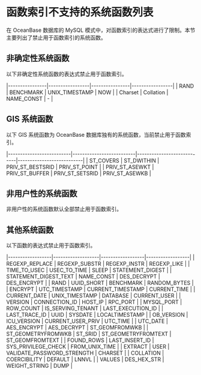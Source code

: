 # 函数索引不支持的系统函数列表

在 OceanBase 数据库的 MySQL 模式中，对函数索引的表达式进行了限制。本节主要列出了禁止用于函数索引的系统函数。

## 非确定性系统函数

以下非确定性系统函数的表达式禁止用于函数索引。

|----------------|-----------------|----------------|-----------------|
| RAND           | BENCHMARK       | UNIX_TIMESTAMP | NOW           |
| Charset        | Collation       | NAME_CONST     | -             |

## GIS 系统函数

以下 GIS 系统函数为 OceanBase 数据库独有的系统函数，当前禁止用于函数索引。

|--------------------------|--------------------------|----------------------------|---------------------------|
| ST_COVERS      | ST_DWITHIN     | PRIV_ST_BESTSRID | PRIV_ST_POINT   |
| PRIV_ST_ASEWKT | PRIV_ST_BUFFER |  PRIV_ST_SETSRID |  PRIV_ST_ASEWKB |

## 非用户性的系统函数

非用户性的系统函数默认全部禁止用于函数索引。

## 其他系统函数

以下函数的表达式禁止用于函数索引。

|------------------|-------------------|------------------|------------------|
|  REGEXP_REPLACE  |  REGEXP_SUBSTR    |  REGEXP_INSTR    |  REGEXP_LIKE     |
|  TIME_TO_USEC    |  USEC_TO_TIME     |  SLEEP           |  STATEMENT_DIGEST  |
|  STATEMENT_DIGEST_TEXT |  NAME_CONST |  DES_DECRYPT     |  DES_ENCRYPT     |
|  RAND            |  UUID_SHORT       |  BENCHMARK       |  RANDOM_BYTES    |
|  ENCRYPT         |  UTC_TIMESTAMP    |  CURRENT_TIMESTAMP  |  CURRENT_TIME  |
|  CURRENT_DATE    |  UNIX_TIMESTAMP   |  DATABASE        |  CURRENT_USER    |
|  VERSION         |  CONNECTION_ID    |  HOST_IP         |  RPC_PORT      |
|  MYSQL_PORT      |  ROW_COUNT        |  IS_SERVING_TENANT   |  LAST_EXECUTION_ID    |
|  LAST_TRACE_ID   |  UUID             |  SYSDATE             |  LOCALTIMESTAMP  |
|  OB_VERSION      |  ICU_VERSION      |  CURRENT_USER_PRIV   |  UTC_TIME     |
|  UTC_DATE        |  AES_ENCRYPT      |  AES_DECRYPT         |  ST_GEOMFROMWKB  |
|  ST_GEOMETRYFROMWKB |  ST_SRID       |  ST_GEOMETRYFROMTEXT |  ST_GEOMFROMTEXT  |
|  FOUND_ROWS      |  LAST_INSERT_ID   |  SYS_PRIVILEGE_CHECK |  FROM_UNIX_TIME  |
|  EXTRACT         |  USER             |  VALIDATE_PASSWORD_STRENGTH |  CHARSET  |
|  COLLATION       |  COERCIBILITY     |  DEFAULT             |  LNNVL           |
|  VALUES          |  DES_HEX_STR      |  WEIGHT_STRING       |  DUMP            |

